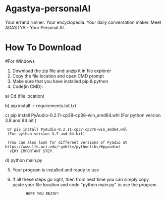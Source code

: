 # Agastya-personalAI
 Your errand runner. Your encyclopedia. Your daily conversation maker. Meet AGASTYA - Your Personal AI.

# How To Download
   #For Windows
1. Download the zip file and unzip it in file explorer
2. Copy the file location and open CMD prompt
3. Make sure that you have installed pip & python
4. Code(in CMD):

  a) Cd (file location)

  b) pip install -r requirements.txt.txt

  c) pip install PyAudio-0.2.11-cp38-cp38-win_amd64.whl
     (For python version 3.8 and 64 bit )

     Or pip install PyAudio‑0.2.11‑cp37‑cp37m‑win_amd64.whl
     (For python version 3.7 and 64 bit)

     (You can also look for different versions of Pyadio at https://www.lfd.uci.edu/~gohlke/pythonlibs/#pyaudio) 
      VERY IMPORTANT STEP.
  
  d) python main.py

5. Your program is installed and ready to use

6. If all these steps go right, then from next time 
you can simply copy paste your file location and code
"python main.py" to use the program.
          
             HOPE YOU ENJOY!
